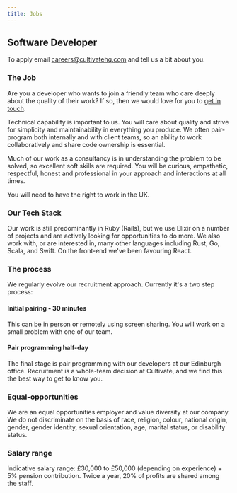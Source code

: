 ```yaml
---
title: Jobs
---
```


## Software Developer

To apply email [careers@cultivatehq.com](mailto:careers@cultivatehq.com) and tell us a bit about you.

### The Job

Are you a developer who wants to join a friendly team who care deeply about the quality of their work? If so, then we would love for you to [get in touch](mailto:careers@cultivatehq.com).

Technical capability is important to us. You will care about quality and strive for simplicity and maintainability in everything you produce. We often pair-program both internally and with client teams, so an ability to work collaboratively and share code ownership is essential.

Much of our work as a consultancy is in understanding the problem to be solved, so excellent soft skills are required. You will be curious, empathetic, respectful, honest and professional in your approach and interactions at all times.

You will need to have the right to work in the UK.

### Our Tech Stack

Our work is still predominantly in Ruby (Rails), but we use Elixir on a number of projects and are actively looking for opportunities to do more. We also work with, or are interested in, many other languages including Rust, Go, Scala, and Swift. On the front-end we've been favouring React.

### The process

We regularly evolve our recruitment approach. Currently it's a two step process:

#### Initial pairing - 30 minutes

This can be in person or remotely using screen sharing. You will work on a small problem with one of our team.

#### Pair programming half-day

The final stage is pair programming with our developers at our Edinburgh office. Recruitment is a whole-team decision at Cultivate, and we find this the best way to get to know you.

### Equal-opportunities

We are an equal opportunities employer and value diversity at our company. We do not discriminate on the basis of race, religion, colour, national origin, gender, gender identity, sexual orientation, age, marital status, or disability status.

### Salary range

Indicative salary range: £30,000 to £50,000 (depending on experience) + 5% pension contribution. Twice a year, 20% of profits are shared among the staff.
